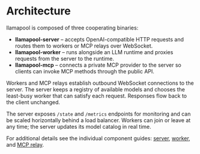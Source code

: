 # Architecture

llamapool is composed of three cooperating binaries:

- **llamapool-server** – accepts OpenAI-compatible HTTP requests and routes them
  to workers or MCP relays over WebSocket.
- **llamapool-worker** – runs alongside an LLM runtime and proxies requests from
  the server to the runtime.
- **llamapool-mcp** – connects a private MCP provider to the server so clients
  can invoke MCP methods through the public API.

Workers and MCP relays establish outbound WebSocket connections to the server.
The server keeps a registry of available models and chooses the least-busy worker
that can satisfy each request. Responses flow back to the client unchanged.

The server exposes `/state` and `/metrics` endpoints for monitoring and can be
scaled horizontally behind a load balancer. Workers can join or leave at any
time; the server updates its model catalog in real time.

For additional details see the individual component guides:
[server](server.md), [worker](worker.md), and [MCP relay](mcp.md).
